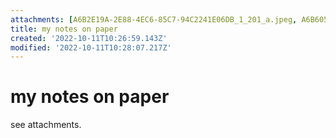 ```yaml
---
attachments: [A6B2E19A-2E88-4EC6-85C7-94C2241E06DB_1_201_a.jpeg, A6B60599-029F-4556-953F-7561D06F0370_1_201_a.jpeg, BD5D0BAE-D08C-4728-874D-488DD24E0D45_1_201_a.jpeg, E487BE4D-07D7-4DD7-B4E5-D78BC6E66B9C_1_201_a.jpeg]
title: my notes on paper
created: '2022-10-11T10:26:59.143Z'
modified: '2022-10-11T10:28:07.217Z'
---
```


# my notes on paper

see attachments.
